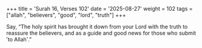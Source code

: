 +++
title = 'Surah 16, Verses 102'
date = '2025-08-27'
weight = 102
tags = ["allah", "believers", "good", "lord", "truth"]
+++

Say, “The holy spirit has brought it down from your Lord with the truth to reassure the believers, and as a guide and good news for those who submit ˹to Allah˺.”